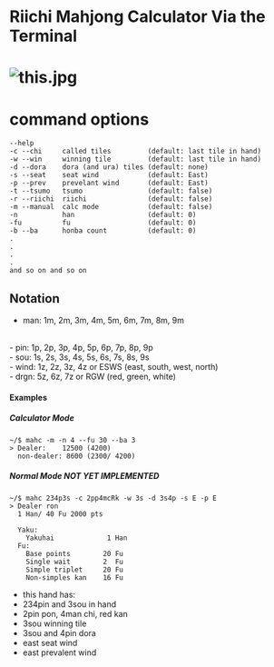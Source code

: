 
# Riichi Mahjong Calculator Via the Terminal

# ![this.jpg](https://c.tenor.com/xfbt6ap9IYIAAAAC/tenor.gif)
command options
===============

```
--help
-c --chi     called tiles         (default: last tile in hand)
-w --win     winning tile         (default: last tile in hand)
-d --dora    dora (and ura) tiles (default: none)
-s --seat    seat wind            (default: East)
-p --prev    prevelant wind       (default: East)
-t --tsumo   tsumo                (default: false)
-r --riichi  riichi               (default: false)
-m --manual  calc mode            (default: false)
-n           han                  (default: 0)
-fu          fu                   (default: 0)
-b --ba      honba count          (default: 0)
.
.
.
.
and so on and so on 
```

Notation
-------
- man:  1m, 2m, 3m, 4m, 5m, 6m, 7m, 8m, 9m
<br>
- pin:  1p, 2p, 3p, 4p, 5p, 6p, 7p, 8p, 9p
<br>
- sou:  1s, 2s, 3s, 4s, 5s, 6s, 7s, 8s, 9s
<br>
- wind: 1z, 2z, 3z, 4z or ESWS (east, south, west, north)
<br>
- drgn: 5z, 6z, 7z or RGW (red, green, white) 
<br>


#### Examples

##### Calculator Mode
```
~/$ mahc -m -n 4 --fu 30 --ba 3
> Dealer:    12500 (4200) 
  non-dealer: 8600 (2300/ 4200)
```



##### Normal Mode NOT YET IMPLEMENTED
```
~/$ mahc 234p3s -c 2pp4mcRk -w 3s -d 3s4p -s E -p E
> Dealer ron
  1 Han/ 40 Fu 2000 pts 

  Yaku: 
    Yakuhai             1 Han 
  Fu:
    Base points        20 Fu
    Single wait        2  Fu
    Simple triplet     20 Fu
    Non-simples kan    16 Fu
```

- this hand has:
- 234pin and 3sou in hand <br>
- 2pin pon, 4man chi, red kan <br>
- 3sou winning tile <br>
- 3sou and 4pin dora <br>
- east seat wind <br>
- east prevalent wind <br>

